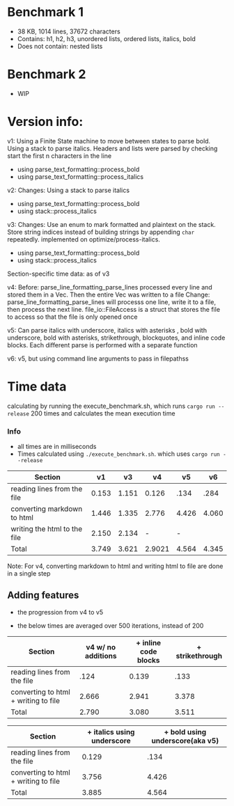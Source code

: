# Benchmark 1

- 38 KB, 1014 lines, 37672 characters
- Contains: h1, h2, h3, unordered lists, ordered lists, italics, bold
- Does not contain: nested lists

# Benchmark 2

- WIP

# Version info:

v1: Using a Finite State machine to move between states to parse bold. Using a stack to parse italics. Headers and lists were parsed by checking start the first n characters in the line

- using parse_text_formatting::process_bold
- using parse_text_formatting::process_italics

v2: Changes: Using a stack to parse italics

- using parse_text_formatting::process_bold
- using stack::process_italics

v3: Changes: Use an enum to mark formatted and plaintext on the stack. Store string indices instead of building strings by appending `char` repeatedly. implemented on optimize/process-italics.

- using parse_text_formatting::process_bold
- using stack::process_italics

Section-specific time data: as of v3

v4:
Before: parse_line_formatting_parse_lines processed every line and stored them in a Vec<String>. Then the entire Vec<String> was written to a file
Change: parse_line_formatting_parse_lines will processs one line, write it to a file, then process the next line. file_io::FileAccess is a struct that stores the file to access so that the file is only opened once

v5: Can parse italics with underscore, italics with asterisks , bold with underscore, bold with asterisks, strikethrough, blockquotes, and inline code blocks. Each different parse is performed with a separate function

v6: v5, but using command line arguments to pass in filepathss

# Time data

calculating by running the execute_benchmark.sh, which runs `cargo run --release` 200 times and calculates the mean execution time

### Info

- all times are in milliseconds
- Times calculated using `./execute_benchmark.sh`. which uses `cargo run --release`

| Section                      | v1    | v3    | v4     | v5    | v6    |
| ---------------------------- | ----- | ----- | ------ | ----- | ----- |
| reading lines from the file  | 0.153 | 1.151 | 0.126  | .134  | .284  |
| converting markdown to html  | 1.446 | 1.335 | 2.776  | 4.426 | 4.060 |
| writing the html to the file | 2.150 | 2.134 | -      | -     |
| Total                        | 3.749 | 3.621 | 2.9021 | 4.564 | 4.345 |

Note: For v4, converting markdown to html and writing html to file are done in a single step

## Adding features

- the progression from v4 to v5

- the below times are averaged over 500 iterations, instead of 200

| Section                              | v4 w/ no additions | + inline code blocks | + strikethrough |
| ------------------------------------ | ------------------ | -------------------- | --------------- |
| reading lines from the file          | .124               | 0.139                | .133            |
| converting to html + writing to file | 2.666              | 2.941                | 3.378           |
| Total                                | 2.790              | 3.080                | 3.511           |

| Section                              | + italics using underscore | + bold using underscore(aka v5) |
| ------------------------------------ | -------------------------- | ------------------------------- |
| reading lines from the file          | 0.129                      | .134                            |
| converting to html + writing to file | 3.756                      | 4.426                           |
| Total                                | 3.885                      | 4.564                           |
